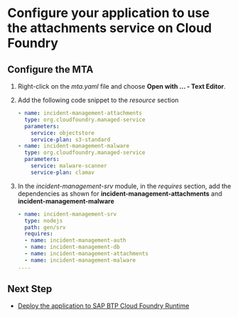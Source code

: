 # Configure your application to use the attachments service on Cloud Foundry

## Configure the MTA

1. Right-click on the *mta.yaml* file and choose **Open with ... - Text Editor**.
2. Add the following code snippet to the *resource* section

    ```yaml
    - name: incident-management-attachments
      type: org.cloudfoundry.managed-service
      parameters:
        service: objectstore
        service-plan: s3-standard
    - name: incident-management-malware
      type: org.cloudfoundry.managed-service
      parameters:
        service: malware-scanner
        service-plan: clamav     
    ```

3. In the *incident-management-srv* module, in the *requires* section, add the dependencies as shown for **incident-management-attachments** and **incident-management-malware**
   
    ```yaml
    - name: incident-management-srv
      type: nodejs
      path: gen/srv
      requires:
      - name: incident-management-auth
      - name: incident-management-db
      - name: incident-management-attachments
      - name: incident-management-malware      
    ....
    ```

## Next Step
- [Deploy the application to SAP BTP Cloud Foundry Runtime](./deploy.md)
